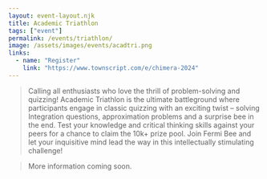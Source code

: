 ```yaml
---
layout: event-layout.njk
title: Academic Triathlon
tags: ["event"]
permalink: /events/triathlon/
image: /assets/images/events/acadtri.png
links:
  - name: "Register"
    link: "https://www.townscript.com/e/chimera-2024"
---
```


>Calling all enthusiasts who love the thrill of problem-solving and quizzing! Academic Triathlon is the ultimate battleground where participants engage in classic quizzing with an exciting twist – solving Integration questions, approximation problems and a surprise bee in the end. Test your knowledge and critical thinking skills against your peers for a chance to claim the 10k+ prize pool. Join Fermi Bee and let your inquisitive mind lead the way in this intellectually stimulating challenge!

> More information coming soon.